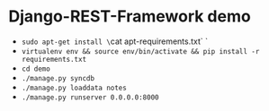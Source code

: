 Django-REST-Framework demo
========


* `sudo apt-get install \`cat apt-requirements.txt\` `
* `virtualenv env && source env/bin/activate && pip install -r requirements.txt`
* `cd demo`
* `./manage.py syncdb`
* `./manage.py loaddata notes`
* `./manage.py runserver 0.0.0.0:8000`
